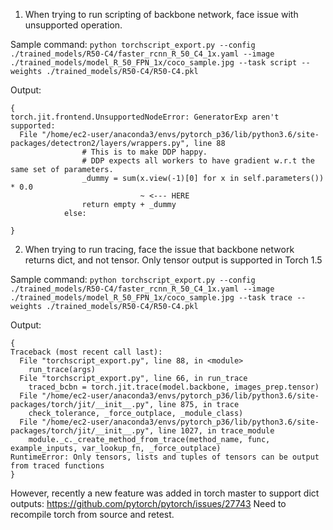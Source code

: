 1. When trying to run scripting of backbone network, face issue with unsupported operation.

Sample command: 
`python torchscript_export.py --config ./trained_models/R50-C4/faster_rcnn_R_50_C4_1x.yaml --image ./trained_models/model_R_50_FPN_1x/coco_sample.jpg --task script --weights ./trained_models/R50-C4/R50-C4.pkl` 

Output:
```
{
torch.jit.frontend.UnsupportedNodeError: GeneratorExp aren't supported:
  File "/home/ec2-user/anaconda3/envs/pytorch_p36/lib/python3.6/site-packages/detectron2/layers/wrappers.py", line 88
                # This is to make DDP happy.
                # DDP expects all workers to have gradient w.r.t the same set of parameters.
                _dummy = sum(x.view(-1)[0] for x in self.parameters()) * 0.0
                             ~ <--- HERE
                return empty + _dummy
            else:

}
```


2. When trying to run tracing, face the issue that backbone network returns dict, and not tensor. Only tensor output is supported in Torch 1.5

Sample command:
`python torchscript_export.py --config ./trained_models/R50-C4/faster_rcnn_R_50_C4_1x.yaml --image ./trained_models/model_R_50_FPN_1x/coco_sample.jpg --task trace --weights ./trained_models/R50-C4/R50-C4.pkl`

Output:
```
{
Traceback (most recent call last):
  File "torchscript_export.py", line 88, in <module>
    run_trace(args)
  File "torchscript_export.py", line 66, in run_trace
    traced_bcbn = torch.jit.trace(model.backbone, images_prep.tensor)
  File "/home/ec2-user/anaconda3/envs/pytorch_p36/lib/python3.6/site-packages/torch/jit/__init__.py", line 875, in trace
    check_tolerance, _force_outplace, _module_class)
  File "/home/ec2-user/anaconda3/envs/pytorch_p36/lib/python3.6/site-packages/torch/jit/__init__.py", line 1027, in trace_module
    module._c._create_method_from_trace(method_name, func, example_inputs, var_lookup_fn, _force_outplace)
RuntimeError: Only tensors, lists and tuples of tensors can be output from traced functions
}
```

However, recently a new feature was added in torch master to support dict outputs: https://github.com/pytorch/pytorch/issues/27743 Need to recompile torch from source and retest.
